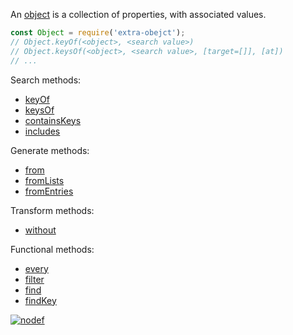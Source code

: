 An [object] is a collection of properties, with associated values.


```javascript
const Object = require('extra-obejct');
// Object.keyOf(<object>, <search value>)
// Object.keysOf(<object>, <search value>, [target=[]], [at])
// ...
```

Search methods:
- [keyOf](https://www.npmjs.com/package/@extra-object/key-of)
- [keysOf](https://www.npmjs.com/package/@extra-object/keys-of)
- [containsKeys](https://www.npmjs.com/package/@extra-object/contains-keys)
- [includes](https://www.npmjs.com/package/@extra-object/includes)

Generate methods:
- [from](https://www.npmjs.com/package/@extra-object/from)
- [fromLists](https://www.npmjs.com/package/@extra-object/from-lists)
- [fromEntries](https://www.npmjs.com/package/@extra-object/from-entries)

Transform methods:
- [without](https://www.npmjs.com/package/@extra-object/without)

Functional methods:
- [every](https://www.npmjs.com/package/@extra-object/every)
- [filter](https://www.npmjs.com/package/@extra-object/filter)
- [find](https://www.npmjs.com/package/@extra-object/find)
- [findKey](https://www.npmjs.com/package/@extra-object/find-key)


[![nodef](https://i.imgur.com/yFUJ4GM.jpg)](https://nodef.github.io)

[object]: https://developer.mozilla.org/en-US/docs/Web/JavaScript/Reference/Global_Objects/Object
